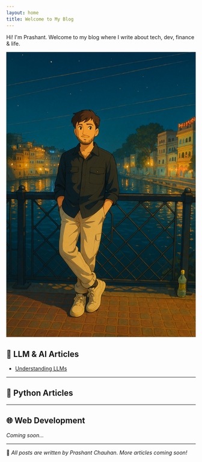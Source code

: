 ```yaml
---
layout: home
title: Welcome to My Blog
---
```


Hi! I'm Prashant. Welcome to my blog where I write about tech, dev, finance & life.

<img src="/assets/images/pc.PNG" alt="My Setup" width="600" />

## 🤖 LLM & AI Articles

- [Understanding LLMs](/2025/06/14/llms/)

---

## 🐍 Python Articles



---

## 🌐 Web Development

*Coming soon...*

---

📌 *All posts are written by Prashant Chauhan. More articles coming soon!*


